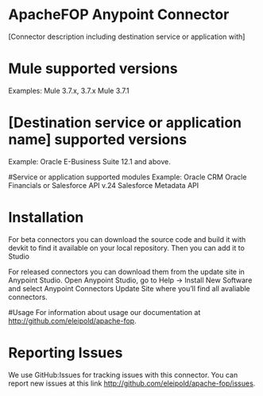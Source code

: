 # ApacheFOP Anypoint Connector

[Connector description including destination service or application with]

# Mule supported versions
Examples:
Mule 3.7.x, 3.7.x
Mule 3.7.1

# [Destination service or application name] supported versions
Example:
Oracle E-Business Suite 12.1 and above.

#Service or application supported modules
Example:
Oracle CRM
Oracle Financials
or 
Salesforce API v.24
Salesforce Metadata API


# Installation 
For beta connectors you can download the source code and build it with devkit to find it available on your local repository. Then you can add it to Studio

For released connectors you can download them from the update site in Anypoint Studio. 
Open Anypoint Studio, go to Help → Install New Software and select Anypoint Connectors Update Site where you’ll find all avaliable connectors.

#Usage
For information about usage our documentation at http://github.com/eleipold/apache-fop.

# Reporting Issues

We use GitHub:Issues for tracking issues with this connector. You can report new issues at this link http://github.com/eleipold/apache-fop/issues.
